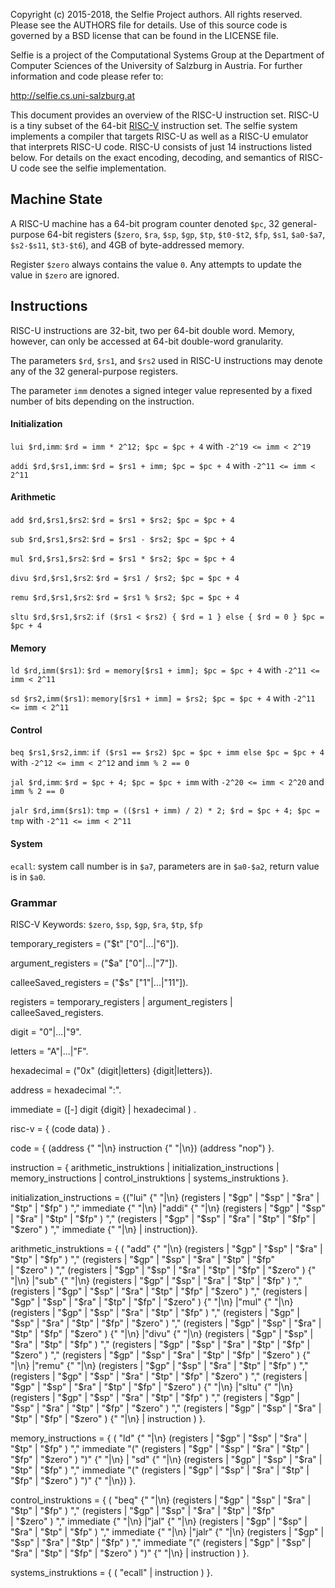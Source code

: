 Copyright (c) 2015-2018, the Selfie Project authors. All rights reserved. Please see the AUTHORS file for details. Use of this source code is governed by a BSD license that can be found in the LICENSE file.

Selfie is a project of the Computational Systems Group at the Department of Computer Sciences of the University of Salzburg in Austria. For further information and code please refer to:

http://selfie.cs.uni-salzburg.at

This document provides an overview of the RISC-U instruction set. RISC-U is a tiny subset of the 64-bit [RISC-V](https://en.wikipedia.org/wiki/RISC-V) instruction set. The selfie system implements a compiler that targets RISC-U as well as a RISC-U emulator that interprets RISC-U code. RISC-U consists of just 14 instructions listed below. For details on the exact encoding, decoding, and semantics of RISC-U code see the selfie implementation.

## Machine State

A RISC-U machine has a 64-bit program counter denoted `$pc`, 32 general-purpose 64-bit registers (`$zero`, `$ra`, `$sp`, `$gp`, `$tp`, `$t0-$t2`, `$fp`, `$s1`, `$a0-$a7`, `$s2-$s11`, `$t3-$t6`), and 4GB of byte-addressed memory.

Register `$zero` always contains the value `0`. Any attempts to update the value in `$zero` are ignored.

## Instructions

RISC-U instructions are 32-bit, two per 64-bit double word. Memory, however, can only be accessed at 64-bit double-word granularity.

The parameters `$rd`, `$rs1`, and `$rs2` used in RISC-U instructions may denote any of the 32 general-purpose registers.

The parameter `imm` denotes a signed integer value represented by a fixed number of bits depending on the instruction.

#### Initialization

`lui $rd,imm`: `$rd = imm * 2^12; $pc = $pc + 4` with `-2^19 <= imm < 2^19`

`addi $rd,$rs1,imm`: `$rd = $rs1 + imm; $pc = $pc + 4` with `-2^11 <= imm < 2^11`

#### Arithmetic

`add $rd,$rs1,$rs2`: `$rd = $rs1 + $rs2; $pc = $pc + 4`

`sub $rd,$rs1,$rs2`: `$rd = $rs1 - $rs2; $pc = $pc + 4`

`mul $rd,$rs1,$rs2`: `$rd = $rs1 * $rs2; $pc = $pc + 4`

`divu $rd,$rs1,$rs2`: `$rd = $rs1 / $rs2; $pc = $pc + 4`

`remu $rd,$rs1,$rs2`: `$rd = $rs1 % $rs2; $pc = $pc + 4`

`sltu $rd,$rs1,$rs2`: `if ($rs1 < $rs2) { $rd = 1 } else { $rd = 0 } $pc = $pc + 4`

#### Memory

`ld $rd,imm($rs1)`: `$rd = memory[$rs1 + imm]; $pc = $pc + 4` with `-2^11 <= imm < 2^11`

`sd $rs2,imm($rs1)`: `memory[$rs1 + imm] = $rs2; $pc = $pc + 4` with `-2^11 <= imm < 2^11`

#### Control

`beq $rs1,$rs2,imm`: `if ($rs1 == $rs2) $pc = $pc + imm else $pc = $pc + 4` with `-2^12 <= imm < 2^12` and `imm % 2 == 0`

`jal $rd,imm`: `$rd = $pc + 4; $pc = $pc + imm` with `-2^20 <= imm < 2^20` and `imm % 2 == 0`

`jalr $rd,imm($rs1)`: `tmp = (($rs1 + imm) / 2) * 2; $rd = $pc + 4; $pc = tmp` with `-2^11 <= imm < 2^11`

#### System

`ecall`: system call number is in `$a7`, parameters are in `$a0-$a2`, return value is in `$a0`.

### Grammar

RISC-V Keywords: `$zero`, `$sp`, `$gp`, `$ra`, `$tp`, `$fp`

temporary_registers = ("$t" ["0"|...|"6"]).

argument_registers = ("$a" ["0"|...|"7"]).

calleeSaved_registers = ("$s" ["1"|...|"11"]).

registers = temporary_registers | argument_registers | calleeSaved_registers.

digit = "0"|...|"9".

letters = "A"|...|"F".

hexadecimal = ("0x" (digit|letters) {digit|letters}).

address = hexadecimal ":".

immediate = ([-] digit {digit} | hexadecimal ) .

risc-v = { (code data) } .

code = { (address {" "|\n} instruction {" "|\n}) (address "nop") }.

instruction = { arithmetic_instruktions | initialization_instructions | memory_instructions | control_instruktions | systems_instruktions }.

initialization_instructions = {("lui" {" "|\n} (registers | "$gp" | "$sp" | "$ra" | "$tp" | "$fp" ) "," immediate {" "|\n}
                                |"addi" {" "|\n} (registers | "$gp" | "$sp" | "$ra" | "$tp" | "$fp" ) "," (registers | "$gp" | "$sp" | "$ra" | "$tp" | "$fp" | "$zero" ) "," immediate  {" "|\n}  | instruction)}.

arithmetic_instruktions = { ( "add" {" "|\n} (registers | "$gp" | "$sp" | "$ra" | "$tp" | "$fp" ) "," (registers | "$gp" | "$sp" | "$ra" | "$tp" | "$fp"  
                                | "$zero" ) "," (registers | "$gp" | "$sp" | "$ra" | "$tp" | "$fp" | "$zero" ) {" "|\n}
                              |"sub"  {" "|\n} (registers | "$gp" | "$sp" | "$ra" | "$tp" | "$fp" ) "," (registers | "$gp" | "$sp" | "$ra" | "$tp" | "$fp" | "$zero" ) "," (registers | "$gp" | "$sp" | "$ra" | "$tp" | "$fp" | "$zero" ) {" "|\n}
                              |"mul"  {" "|\n} (registers | "$gp" | "$sp" | "$ra" | "$tp" | "$fp" ) "," (registers | "$gp" | "$sp" | "$ra" | "$tp" | "$fp" |      "$zero" ) "," (registers | "$gp" | "$sp" | "$ra" | "$tp" | "$fp" | "$zero" ) {" "|\n}
                              |"divu"  {" "|\n} (registers | "$gp" | "$sp" | "$ra" | "$tp" | "$fp" ) "," (registers | "$gp" | "$sp" | "$ra" | "$tp" | "$fp" | "$zero" ) "," (registers | "$gp" | "$sp" | "$ra" | "$tp" | "$fp" | "$zero" ) {" "|\n}
                              |"remu"  {" "|\n} (registers | "$gp" | "$sp" | "$ra" | "$tp" | "$fp" ) "," (registers | "$gp" | "$sp" | "$ra" | "$tp" | "$fp" | "$zero" ) "," (registers | "$gp" | "$sp" | "$ra" | "$tp" | "$fp" | "$zero" ) {" "|\n}
                              |"sltu"  {" "|\n} (registers | "$gp" | "$sp" | "$ra" | "$tp" | "$fp" ) "," (registers | "$gp" | "$sp" | "$ra" | "$tp" | "$fp" | "$zero" ) "," (registers | "$gp" | "$sp" | "$ra" | "$tp" | "$fp" | "$zero" ) {" "|\n}
                              | instruction ) }.

memory_instructions = { ( "ld" {" "|\n} (registers | "$gp" | "$sp" | "$ra" | "$tp" | "$fp" ) "," immediate "(" (registers | "$gp" | "$sp" | "$ra" | "$tp" | "$fp" | "$zero" ) ")" {" "|\n}
                          | "sd" {" "|\n} (registers | "$gp" | "$sp" | "$ra" | "$tp" | "$fp" ) "," immediate "(" (registers | "$gp" | "$sp" | "$ra" | "$tp" | "$fp" | "$zero" ) ")" {" "|\n}) }.

control_instruktions = { ( "beq" {" "|\n} (registers | "$gp" | "$sp" | "$ra" | "$tp" | "$fp" ) "," (registers | "$gp" | "$sp" | "$ra" | "$tp" | "$fp"  
                                | "$zero" ) "," immediate  {" "|\n}
                           |"jal" {" "|\n} (registers | "$gp" | "$sp" | "$ra" | "$tp" | "$fp" ) "," immediate {" "|\n}
                           |"jalr" {" "|\n} (registers | "$gp" | "$sp" | "$ra" | "$tp" | "$fp" ) "," immediate "(" (registers | "$gp" | "$sp" | "$ra" | "$tp" | "$fp" | "$zero" ) ")" {" "|\n}
                           | instruction ) }.  

systems_instruktions = { ( "ecall" | instruction ) }.                             
